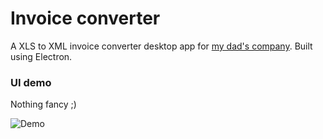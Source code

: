 # Invoice converter

A XLS to XML invoice converter desktop app for [my dad's company](http://euro-way.com.pl/en). Built using Electron.

### UI demo
Nothing fancy ;)

![Demo](https://cloud.githubusercontent.com/assets/6684554/24525102/54e0cf90-1599-11e7-80a0-2984eae235de.png)
